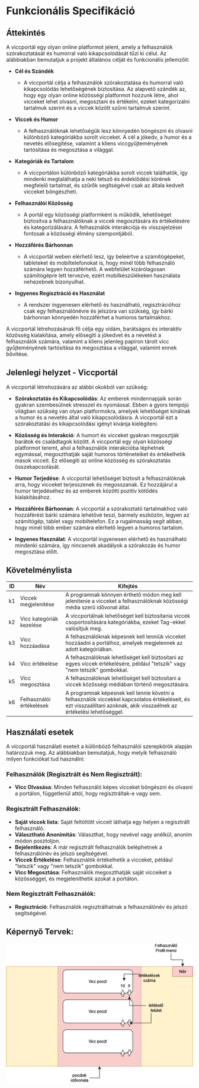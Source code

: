# Funkcionális Specifikáció

## Áttekintés
A viccportál egy olyan online platformot jelent, amely a felhasználók szórakoztatását és humorral való kikapcsolódását tűzi ki célul. Az alábbiakban bemutatjuk a projekt általános célját és funkcionális jellemzőit:

- **Cél és Szándék**
    * A viccportál célja a felhasználók szórakoztatása és humorral való kikapcsolódás lehetőségének biztosítása. Az alapvető szándék az, hogy egy olyan online közösségi platformot hozzunk létre, ahol vicceket lehet olvasni, megosztani és értékelni, ezeket kategorizálni tartalmuk szerint és a viccek között szűrni tartalmuk szerint.

- **Viccek és Humor**
    * A felhasználóknak lehetőségük lesz könnyedén böngészni és olvasni különböző kategóriákba sorolt vicceket. A cél a jókedv, a humor és a nevetés elősegítése, valamint a kliens viccgyűjteményének tartósítása és megosztása a világgal.

- **Kategóriák és Tartalom**
    * A viccportálon különböző kategóriákba sorolt viccek találhatók, így mindenki megtalálhatja a neki tetsző és érdeklődési körének megfelelő tartalmat, és szűrők segítségével csak az általa kedvelt vicceket böngészheti.

- **Felhasználói Közösség**
    * A portál egy közösségi platformként is működik, lehetőséget biztosítva a felhasználóknak a viccek megosztására és értékelésére és kategorizálására. A felhasználók interakciója és visszajelzései fontosak a közösségi élmény szempontjából.

- **Hozzáférés Bárhonnan** 
    * A viccportál weben elérhető lesz, így beleértve a számítógépeket, tableteket és mobiltelefonokat is, hogy minél több felhasználó számára legyen hozzáférhető. A webfelület kizárólagosan számítógépre lett tervezve, ezért mobilkészülékeken használata nehezebnek bizonyulhat.

- **Ingyenes Regisztráció és Használat** 
    * A rendszer ingyenesen elérhető és használható, regisztrációhoz csak egy felhasználónévre és jelszóra van szükség, így bárki bárhonnan könnyedén hozzáférhet a humoros tartalmakhoz.

A viccportál létrehozásának fő célja egy vidám, barátságos és interaktív közösség kialakítása, amely elősegíti a jókedvet és a nevetést a felhasználók számára, valamint a kliens jelenleg papíron tárolt vicc gyűjteményének tartósítása és megosztása a világgal, valamint ennek bővítése.

## Jelenlegi helyzet - Viccportál

A viccportál létrehozására az alábbi okokból van szükség:

- **Szórakoztatás és Kikapcsolódás**: Az emberek mindennapjaik során gyakran szembesülnek stresszel és nyomással. Ebben a gyors tempójú világban szükség van olyan platformokra, amelyek lehetőséget kínálnak a humor és a nevetés által való kikapcsolódásra. A viccportál ezt a szórakoztatási és kikapcsolódási igényt kívánja kielégíteni.

- **Közösség és Interakció**: A humort és vicceket gyakran megosztják barátok és családtagok között. A viccportál egy olyan közösségi platformot teremt, ahol a felhasználók interakcióba léphetnek egymással, megoszthatják saját humoros történeteiket és értékelhetik mások vicceit. Ez elősegíti az online közösség és szórakoztatás összekapcsolását.

- **Humor Terjedése**: A viccportál lehetőséget biztosít a felhasználóknak arra, hogy vicceket terjesszenek és megosszanak. Ez hozzájárul a humor terjedéséhez és az emberek közötti pozitív kötődés kialakításához.

- **Hozzáférés Bárhonnan**: A viccportál a szórakoztató tartalmakhoz való hozzáférést bárki számára lehetővé teszi, bármely eszközön, legyen az számítógép, tablet vagy mobiltelefon. Ez a rugalmasság segít abban, hogy minél több ember számára elérhető legyen a humoros tartalom.

- **Ingyenes Használat**: A viccportál ingyenesen elérhető és használható mindenki számára, így nincsenek akadályok a szórakozás és humor megosztása előtt.

## Követelménylista

| ID | Név                          | Kifejtés                                                                                               |
|----|------------------------------|--------------------------------------------------------------------------------------------------------|
| k1 | Viccek megjelenítése          | A programnak könnyen érthető módon meg kell jelenítenie a vicceket a felhasználóknak közösségi média szerű idővonal által.               |
| k2 | Vicc kategóriák kezelése      | A viccportálnak lehetőséget kell biztosítania viccek csoportosítására kategóriákba, ezeket Tag-ekkel valósítjuk meg. |
| k3 | Vicc hozzáadása               | A felhasználóknak képesnek kell lenniük vicceket hozzáadni a portálhoz, amelyek megjelennek az adott kategóriában. |
| k4 | Vicc értékelése               | A felhasználóknak lehetőséget kell biztosítani az egyes viccek értékelésére, például "tetszik" vagy "nem tetszik" gombokkal. |
| k5 | Vicc megosztása               | A felhasználóknak lehetőséget kell biztosítani a viccek közösségi médiában történő megosztására.         |
| k6 | Felhasználói értékelések      | A programnak képesnek kell lennie követni a felhasználók viccekkel kapcsolatos értékeléseit, és ezt visszaállítani azoknak, akik visszaélnek az értékelési lehetőséggel. |

## Használati esetek

A viccportál használati eseteit a különböző felhasználói szerepkörök alapján határozzuk meg. Az alábbiakban bemutatjuk, hogy melyik felhasználó milyen funkciókat tud használni:

### Felhasználók (Regisztrált **és** Nem Regisztrált):
- **Vicc Olvasása**: Minden felhasználó képes vicceket böngészni és olvasni a portálon, függetlenül attól, hogy regisztráltak-e vagy sem.

### Regisztrált Felhasználók:
- **Saját viccek lista**: Saját feltöltött vicceit láthatja egy helyen a regisztrált felhasználó.
- **Választható Anonimitás**: Választhat, hogy nevével vagy anélkül, anoním módon posztoljon.
- **Bejelentkezés**: A már regisztrált felhasználók beléphetnek a felhasználónév és jelszó segítségével.
- **Viccek Értékelése**: Felhasználók értékelhetik a vicceket, például "tetszik" vagy "nem tetszik" gombokkal.
- **Vicc Megosztása**: Felhasználók megoszthatják saját vicceiket a közösséggel, és megjeleníthetik azokat a portálon.

### Nem Regisztrált Felhasználók:
- **Regisztráció**: Felhasználók regisztrálhatnak a felhasználónév és jelszó segítségével.

## Képernyő Tervek:
![Képernyő terv](tervKepernyo.drawio.png)
